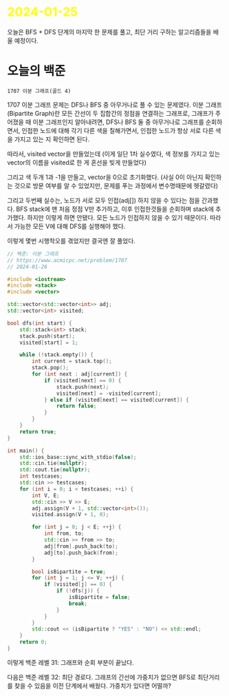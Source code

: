 # <span style="color:yellow">2024-01-25</span>

오늘은 BFS + DFS 단계의 마지막 한 문제를 풀고, 최단 거리 구하는 알고리즘들을 배울 예정이다.

# 오늘의 백준
```
1707 이분 그래프(골드 4)
```

1707 이분 그래프 문제는 DFS나 BFS 중 아무거나로 풀 수 있는 문제였다.
이분 그래프(Bipartite Graph)란 모든 간선이 두 집합간의 정점을 연결하는 그래프로, 그래프가 주어졌을 때 이분 그래프인지 알아내려면, DFS나 BFS 둘 중 아무거나로 그래프를 순회하면서, 인접한 노드에 대해 각기 다른 색을 칠해가면서, 인접한 노드가 항상 서로 다른 색을 가지고 있는 지 확인하면 된다.

따라서, visited vector을 만들었는데 (이게 일단 1차 실수였다, 색 정보를 가지고 있는 vector의 이름을 visited로 한 게 혼선을 빚게 만들었다)

그리고 색 두개 1과 -1을 만들고, vector을 0으로 초기화했다. (사실 0이 아닌지 확인하는 것으로 방문 여부를 알 수 있었지만, 문제를 푸는 과정에서 변수명때문에 헷갈렸다)

그리고 두번째 실수는, 노드가 서로 모두 인접(adj\[\]) 하지 않을 수 있다는 점을 간과했다.
BFS stack에 맨 처음 정점 V만 추가하고, 이후 인접한것들을 순회하며 stack에 추가했다.
하지만 이렇게 하면 안됐다. 모든 노드가 인접하지 않을 수 있기 때문이다. 따라서 가능한 모든 V에 대해 DFS를 실행해야 했다.

이렇게 몇번 시행착오를 겪었지만 결국엔 잘 풀었다.

```cpp
// 백준: 이분 그래프
// https://www.acmicpc.net/problem/1707
// 2024-01-26

#include <iostream>
#include <stack>
#include <vector>

std::vector<std::vector<int>> adj;
std::vector<int> visited;

bool dfs(int start) {
    std::stack<int> stack;
    stack.push(start);
    visited[start] = 1;

    while (!stack.empty()) {
        int current = stack.top();
        stack.pop();
        for (int next : adj[current]) {
            if (visited[next] == 0) {
                stack.push(next);
                visited[next] = -visited[current];
            } else if (visited[next] == visited[current]) {
                return false;
            }
        }
    }
    return true;
}

int main() {
    std::ios_base::sync_with_stdio(false);
    std::cin.tie(nullptr);
    std::cout.tie(nullptr);
    int testcases;
    std::cin >> testcases;
    for (int i = 0; i < testcases; ++i) {
        int V, E;
        std::cin >> V >> E;
        adj.assign(V + 1, std::vector<int>());
        visited.assign(V + 1, 0);

        for (int j = 0; j < E; ++j) {
            int from, to;
            std::cin >> from >> to;
            adj[from].push_back(to);
            adj[to].push_back(from);
        }

        bool isBipartite = true;
        for (int j = 1; j <= V; ++j) {
            if (visited[j] == 0) {
                if (!dfs(j)) {
                    isBipartite = false;
                    break;
                }
            }
        }
        std::cout << (isBipartite ? "YES" : "NO") << std::endl;
    }
    return 0;
}
```


이렇게 백준 레벨 31: 그래프와 순회 부분이 끝났다.

다음은 백준 레벨 32: 최단 경로다.
그래프의 간선에 가중치가 없으면 BFS로 최단거리를 찾을 수 있음을 이전 단계에서 배웠다.
가중치가 있다면 어떨까?


